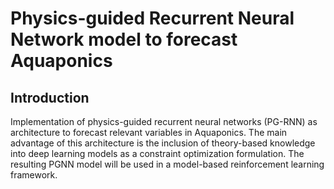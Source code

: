 # Physics-guided Recurrent Neural Network model to forecast Aquaponics

## Introduction

Implementation of physics-guided recurrent neural networks (PG-RNN) as architecture to forecast relevant variables in Aquaponics. The main advantage of this architecture is the inclusion of theory-based knowledge into deep learning models as a constraint optimization formulation. The resulting PGNN model will be used in a model-based reinforcement learning framework. 


